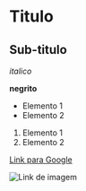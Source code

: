 # Titulo

## Sub-titulo

*italico*

**negrito**

- Elemento 1
- Elemento 2

1) Elemento 1
2) Elemento 2

[Link para Google](https://www.google.com)

![Link de imagem](https://git-scm.com/images/branching-illustration@2x.png)
